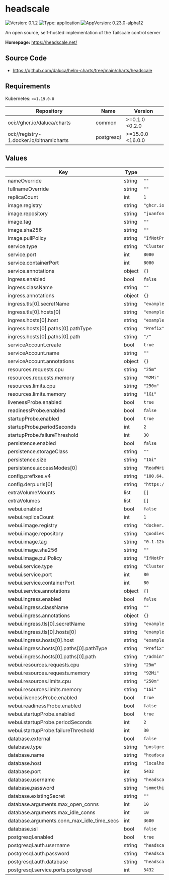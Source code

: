 # headscale

![Version: 0.1.2](https://img.shields.io/badge/Version-0.1.2-informational?style=flat-square) ![Type: application](https://img.shields.io/badge/Type-application-informational?style=flat-square) ![AppVersion: 0.23.0-alpha12](https://img.shields.io/badge/AppVersion-0.23.0--alpha12-informational?style=flat-square)

An open source, self-hosted implementation of the Tailscale control server

**Homepage:** <https://headscale.net/>

## Source Code

* <https://github.com/daluca/helm-charts/tree/main/charts/headscale>

## Requirements

Kubernetes: `>=1.19.0-0`

| Repository | Name | Version |
|------------|------|---------|
| oci://ghcr.io/daluca/charts | common | >=0.1.0 <0.2.0 |
| oci://registry-1.docker.io/bitnamicharts | postgresql | >=15.0.0 <16.0.0 |

## Values

| Key | Type | Default | Description |
|-----|------|---------|-------------|
| nameOverride | string | `""` |  |
| fullnameOverride | string | `""` |  |
| replicaCount | int | `1` |  |
| image.registry | string | `"ghcr.io"` |  |
| image.repository | string | `"juanfont/headscale"` |  |
| image.tag | string | `""` |  |
| image.sha256 | string | `""` |  |
| image.pullPolicy | string | `"IfNotPresent"` |  |
| service.type | string | `"ClusterIP"` |  |
| service.port | int | `8080` |  |
| service.containerPort | int | `8080` |  |
| service.annotations | object | `{}` |  |
| ingress.enabled | bool | `false` |  |
| ingress.className | string | `""` |  |
| ingress.annotations | object | `{}` |  |
| ingress.tls[0].secretName | string | `"example.org-tls"` |  |
| ingress.tls[0].hosts[0] | string | `"example.org"` |  |
| ingress.hosts[0].host | string | `"example.org"` |  |
| ingress.hosts[0].paths[0].pathType | string | `"Prefix"` |  |
| ingress.hosts[0].paths[0].path | string | `"/"` |  |
| serviceAccount.create | bool | `true` |  |
| serviceAccount.name | string | `""` |  |
| serviceAccount.annotations | object | `{}` |  |
| resources.requests.cpu | string | `"25m"` |  |
| resources.requests.memory | string | `"92Mi"` |  |
| resources.limits.cpu | string | `"250m"` |  |
| resources.limits.memory | string | `"1Gi"` |  |
| livenessProbe.enabled | bool | `true` |  |
| readinessProbe.enabled | bool | `false` |  |
| startupProbe.enabled | bool | `true` |  |
| startupProbe.periodSeconds | int | `2` |  |
| startupProbe.failureThreshold | int | `30` |  |
| persistence.enabled | bool | `false` |  |
| persistence.storageClass | string | `""` |  |
| persistence.size | string | `"1Gi"` |  |
| persistence.accessModes[0] | string | `"ReadWriteOnce"` |  |
| config.prefixes.v4 | string | `"100.64.0.0/10"` |  |
| config.derp.urls[0] | string | `"https://controlplane.tailscale.com/derpmap/default"` |  |
| extraVolumeMounts | list | `[]` |  |
| extraVolumes | list | `[]` |  |
| webui.enabled | bool | `false` |  |
| webui.replicaCount | int | `1` |  |
| webui.image.registry | string | `"docker.io"` |  |
| webui.image.repository | string | `"goodieshq/headscale-admin"` |  |
| webui.image.tag | string | `"0.1.12b"` |  |
| webui.image.sha256 | string | `""` |  |
| webui.image.pullPolicy | string | `"IfNotPresent"` |  |
| webui.service.type | string | `"ClusterIP"` |  |
| webui.service.port | int | `80` |  |
| webui.service.containerPort | int | `80` |  |
| webui.service.annotations | object | `{}` |  |
| webui.ingress.enabled | bool | `false` |  |
| webui.ingress.className | string | `""` |  |
| webui.ingress.annotations | object | `{}` |  |
| webui.ingress.tls[0].secretName | string | `"example.org-tls"` |  |
| webui.ingress.tls[0].hosts[0] | string | `"example.org"` |  |
| webui.ingress.hosts[0].host | string | `"example.org"` |  |
| webui.ingress.hosts[0].paths[0].pathType | string | `"Prefix"` |  |
| webui.ingress.hosts[0].paths[0].path | string | `"/admin"` |  |
| webui.resources.requests.cpu | string | `"25m"` |  |
| webui.resources.requests.memory | string | `"92Mi"` |  |
| webui.resources.limits.cpu | string | `"250m"` |  |
| webui.resources.limits.memory | string | `"1Gi"` |  |
| webui.livenessProbe.enabled | bool | `true` |  |
| webui.readinessProbe.enabled | bool | `false` |  |
| webui.startupProbe.enabled | bool | `true` |  |
| webui.startupProbe.periodSeconds | int | `2` |  |
| webui.startupProbe.failureThreshold | int | `30` |  |
| database.external | bool | `false` |  |
| database.type | string | `"postgres"` |  |
| database.name | string | `"headscale"` |  |
| database.host | string | `"localhost"` |  |
| database.port | int | `5432` |  |
| database.username | string | `"headscale_user"` |  |
| database.password | string | `"somethingSecureIPromise"` |  |
| database.existingSecret | string | `""` |  |
| database.arguments.max_open_conns | int | `10` |  |
| database.arguments.max_idle_conns | int | `10` |  |
| database.arguments.conn_max_idle_time_secs | int | `3600` |  |
| database.ssl | bool | `false` |  |
| postgresql.enabled | bool | `true` |  |
| postgresql.auth.username | string | `"headscale"` |  |
| postgresql.auth.password | string | `"headscale"` |  |
| postgresql.auth.database | string | `"headscale"` |  |
| postgresql.service.ports.postgresql | int | `5432` |  |
